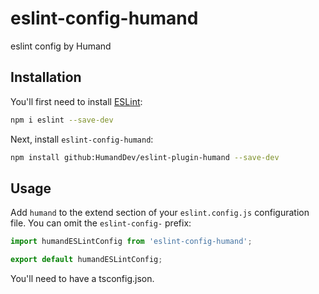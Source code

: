 # eslint-config-humand

eslint config by Humand

## Installation

You'll first need to install [ESLint](https://eslint.org/):

```sh
npm i eslint --save-dev
```

Next, install `eslint-config-humand`:

```sh
npm install github:HumandDev/eslint-plugin-humand --save-dev
```

## Usage

Add `humand` to the extend section of your `eslint.config.js` configuration file. You can omit the `eslint-config-` prefix:

```js
import humandESLintConfig from 'eslint-config-humand';

export default humandESLintConfig;

```

You'll need to have a tsconfig.json.
